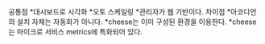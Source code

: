 공통점
*대시보드로 시각화
*오토 스케일링
*관리자가 웹 기반이다.
차이점
*아코디언의 설치 자체는 자동화가 아니다.
*cheese는 이미 구성된 환경을 이용한다.
*cheese는 마이크로 서비스 metrics에 특화되어 있다.

